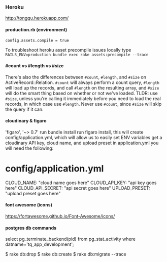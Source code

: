 ### Heroku
http://tongqu.herokuapp.com/

#### production.rb (environment)
`config.assets.compile = true`

To troubleshoot heroku asset precompile issues locally type `RAILS_ENV=production bundle exec rake assets:precompile --trace`


#### #count vs #length vs #size
There's also the differences between `#count`, `#length`, and `#size` on ActiveRecord::Relation. `#count` will always perform a count query, `#length` will load up the records, and call `#length` on the resulting array, and `#size` will do the smart thing based on whether or not we've loaded. TLDR: use `#size`, unless you're calling it immediately before you need to load the real records, in which case use `#length`. Never use `#count`, since `#size` will skip the query if it can.


#### cloudinary & figaro
'figaro', '~> 0.7'
run bundle install
run figaro install, this will create config/application.yml, which will allow us to easily set ENV variables
get a cloudinary API key, cloud name, and upload preset
in application.yml you will need the following:
# config/application.yml
CLOUD_NAME: "cloud name goes here"
CLOUD_API_KEY: "api key goes here"
CLOUD_API_SECRET: "api secret goes here"
UPLOAD_PRESET: "upload preset goes here"


#### font awesome (icons)
<i className="fa fa-github"></i>
https://fortawesome.github.io/Font-Awesome/icons/

#### postgres db commands
select pg_terminate_backend(pid) from pg_stat_activity where datname='tq_app_development';

$ rake db:drop
$ rake db:create
$ rake db:migrate --trace
